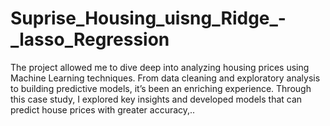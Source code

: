 # Suprise_Housing_uisng_Ridge_-_lasso_Regression
The project allowed me to dive deep into analyzing housing prices using Machine Learning techniques. From data cleaning and exploratory analysis to building predictive models, it’s been an enriching experience. Through this case study, I explored key insights and developed models that can predict house prices with greater accuracy,..
